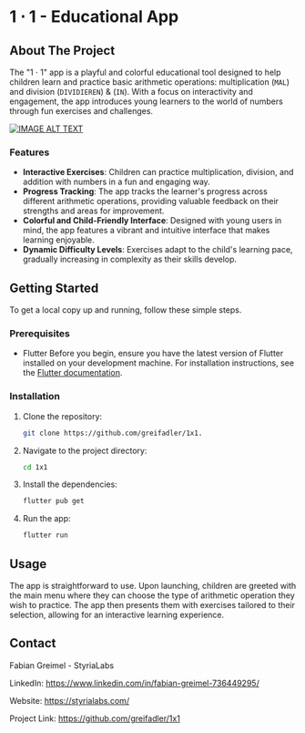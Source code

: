 # 1 ⋅ 1 - Educational App

## About The Project

The "1 ⋅ 1" app is a playful and colorful educational tool designed to help children learn and practice basic arithmetic operations: multiplication (`MAL`) and division (`DIVIDIEREN`) & (`IN`). With a focus on interactivity and engagement, the app introduces young learners to the world of numbers through fun exercises and challenges.

[![IMAGE ALT TEXT](http://img.youtube.com/vi/fMI9V0vVe1s/0.jpg)](http://www.youtube.com/watch?v=fMI9V0vVe1s "Video Title")


### Features

- **Interactive Exercises**: Children can practice multiplication, division, and addition with numbers in a fun and engaging way.
- **Progress Tracking**: The app tracks the learner's progress across different arithmetic operations, providing valuable feedback on their strengths and areas for improvement.
- **Colorful and Child-Friendly Interface**: Designed with young users in mind, the app features a vibrant and intuitive interface that makes learning enjoyable.
- **Dynamic Difficulty Levels**: Exercises adapt to the child's learning pace, gradually increasing in complexity as their skills develop.

## Getting Started

To get a local copy up and running, follow these simple steps.

### Prerequisites

- Flutter
  Before you begin, ensure you have the latest version of Flutter installed on your development machine. For installation instructions, see the [Flutter documentation](https://flutter.dev/docs/get-started/install).

### Installation

1. Clone the repository:
   ```sh
   git clone https://github.com/greifadler/1x1.

2. Navigate to the project directory:
   ```sh
   cd 1x1

3. Install the dependencies:
   ```sh
   flutter pub get

4. Run the app:
   ```sh
   flutter run

## Usage

The app is straightforward to use. Upon launching, children are greeted with the main menu where they can choose the type of arithmetic operation they wish to practice. The app then presents them with exercises tailored to their selection, allowing for an interactive learning experience.

## Contact

Fabian Greimel - StyriaLabs

LinkedIn: https://www.linkedin.com/in/fabian-greimel-736449295/

Website: https://styrialabs.com/

Project Link: https://github.com/greifadler/1x1